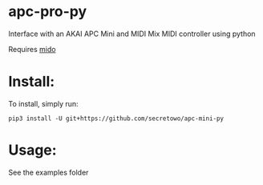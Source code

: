 # apc-pro-py
Interface with an AKAI APC Mini and MIDI Mix MIDI controller using python

Requires [mido](https://github.com/mido/mido)

# Install:
To install, simply run:
```
pip3 install -U git+https://github.com/secretowo/apc-mini-py 
```

# Usage:

See the examples folder
